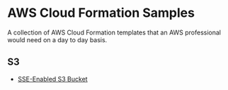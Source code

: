 # AWS Cloud Formation Samples

A collection of AWS Cloud Formation templates that an AWS professional would need on a day to day basis.

## S3

- [SSE-Enabled S3 Bucket](https://github.com/allanchua101/aws-cf-samples/tree/master/s3/basic-encryption) 